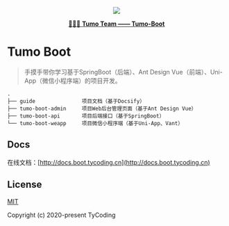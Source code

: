 <p align="center">
    <img src="http://cdn.tycoding.cn/MIK-WxRzP9.png" />
</p>
<p align="center">
    <a href="https://github.com/Tumo-Team/Tumo-Boot" target="_blank">
        🚀🎉🎉 <strong>Tumo Team —— Tumo-Boot</strong>
    </a>
</p>

# Tumo Boot

> 手摸手带你学习基于SpringBoot（后端）、Ant Design Vue（前端）、Uni-App（微信小程序端）的项目开发。

```
.
├── guide               项目文档（基于Docsify）
├── tumo-boot-admin     项目Web后台管理页面（基于Ant Design Vue）
├── tumo-boot-api       项目后端接口（基于SpringBoot）
└── tumo-boot-weapp     项目微信小程序端（基于Uni-App、Vant）
```

## Docs

在线文档：[http://docs.boot.tycoding.cn](http://docs.boot.tycoding.cn)


## License

[MIT](https://github.com/Tumo-Team/Tumo-Boot/blob/master/LICENSE)

Copyright (c) 2020-present TyCoding
